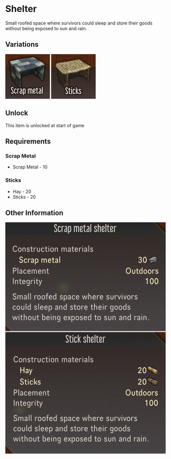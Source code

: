 # Shelter
Small roofed space where survivors could sleep and store their goods without being exposed to sun and rain. 
## Variations
![Image of Screen](images/Shelter-ScrapMetal-Icon.png?raw=true)
![Image of Screen](images/Shelter-Stick-Icon.png?raw=true)
## Unlock
This item is unlocked at start of game
## Requirements
### Scrap Metal
- Scrap Metal - 10
### Sticks
- Hay - 20
- Sticks - 20
## Other Information
![Image of Screen](images/Shelter-ScrapMetal.png?raw=true)
![Image of Screen](images/Shelter-Stick.png?raw=true)
